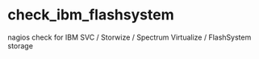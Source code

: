 # check_ibm_flashsystem
nagios check for IBM SVC / Storwize / Spectrum Virtualize / FlashSystem storage 

